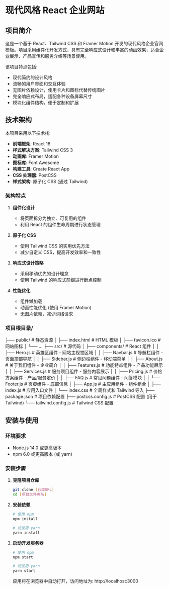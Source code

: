# 现代风格 React 企业网站

## 项目简介

这是一个基于 React、Tailwind CSS 和 Framer Motion 开发的现代风格企业官网模板。项目采用组件化开发方式，具有完全响应式设计和丰富的动画效果，适合企业展示、产品宣传和服务介绍等场景使用。

该项目特点包括:
- 现代简约的设计风格
- 流畅的用户界面和交互体验
- 无图片依赖设计，使用卡片和图标代替传统图片
- 完全响应式布局，适配各种设备屏幕尺寸
- 模块化组件结构，便于定制和扩展

## 技术架构

本项目采用以下技术栈:

- **前端框架**: React 18
- **样式解决方案**: Tailwind CSS 3
- **动画库**: Framer Motion
- **图标库**: Font Awesome
- **构建工具**: Create React App
- **CSS 处理器**: PostCSS
- **样式架构**: 原子化 CSS (通过 Tailwind)

### 架构特点

1. **组件化设计**
   - 将页面拆分为独立、可复用的组件
   - 利用 React 的组件生命周期进行状态管理

2. **原子化 CSS**
   - 使用 Tailwind CSS 的实用优先方法
   - 减少自定义 CSS，提高开发效率和一致性

3. **响应式设计策略**
   - 采用移动优先的设计理念
   - 使用 Tailwind 的响应式前缀进行断点控制

4. **性能优化**
   - 组件懒加载
   - 动画性能优化 (使用 Framer Motion)
   - 无图片依赖，减少网络请求


### 项目根目录/
├── public/ # 静态资源
│ ├── index.html # HTML 模板
│ ├── favicon.ico # 网站图标
│ └── ...
├── src/ # 源代码
│ ├── components/ # React 组件
│ │ ├── Hero.js # 英雄区组件 - 网站主视觉区域
│ │ ├── Navbar.js # 导航栏组件 - 页面顶部导航
│ │ ├── Sidebar.js # 侧边栏组件 - 移动端菜单
│ │ ├── About.js # 关于我们组件 - 企业简介
│ │ ├── Features.js # 功能特点组件 - 产品功能展示
│ │ ├── Services.js # 服务项目组件 - 服务内容展示
│ │ ├── Pricing.js # 价格方案组件 - 产品/服务定价
│ │ ├── FAQ.js # 常见问题组件 - 问答模块
│ │ └── Footer.js # 页脚组件 - 底部信息
│ ├── App.js # 主应用组件 - 组件组合
│ ├── index.js # 应用入口文件
│ └── index.css # 全局样式和 Tailwind 导入
├── package.json # 项目依赖配置
├── postcss.config.js # PostCSS 配置 (用于 Tailwind)
└── tailwind.config.js # Tailwind CSS 配置

## 安装与使用

### 环境要求

- Node.js 14.0 或更高版本
- npm 6.0 或更高版本 (或 yarn)

### 安装步骤

1. **克隆项目仓库**

   ```bash
   git clone [仓库URL]
   cd [项目文件夹名]
   ```

2. **安装依赖**

   ```bash
   # 使用 npm
   npm install

   # 或使用 yarn
   yarn install
   ```

3. **启动开发服务器**

   ```bash
   # 使用 npm
   npm start

   # 或使用 yarn
   yarn start
   ```

   应用将在浏览器中自动打开，访问地址为: http://localhost:3000